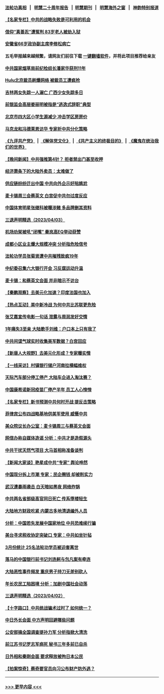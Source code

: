#### [法轮功真相](https://github.com/gfw-breaker/truth/blob/master/README.md?t=0) &nbsp;&nbsp;|&nbsp;&nbsp; [明慧二十周年报告](https://github.com/gfw-breaker/mh-reports/blob/master/README.md?t=0) &nbsp;&nbsp;|&nbsp;&nbsp;[明慧期刊](https://github.com/gfw-breaker/mh-qikan) &nbsp;&nbsp;|&nbsp;&nbsp; [明慧海外之窗](https://github.com/gfw-breaker/mh-news/blob/master/README.md?t=0) &nbsp;&nbsp;|&nbsp;&nbsp; [神韵特别报道](https://github.com/gfw-breaker/mh-news/blob/master/shenyun.md?t=0)
#### [【名家专栏】中共的战略失败是可利用的机会](../pages/nsc413/n13964294.md?t=04050043) 
#### [信仰“真善忍”遭冤判 83岁老人被劫入狱](../pages/nsc413/n13958286.md?t=04050043) 
#### [安徽省66岁政协副主席李修松病亡](../pages/nsc413/n13965105.md?t=04050043) 
#### 五毛举报越来越频繁，请网友们前往下载 [一键翻墙软件](https://github.com/gfw-breaker/ssr-accounts)，并将此项目推荐给亲友
#### [中共国家烟草局前纪检组长潘家华获刑11年](../pages/nsc413/n13965003.md?t=04050043) 
#### [Hulu北京裁员刷爆网络 被裁员工遭疯抢](../pages/nsc413/n13964997.md?t=04050043) 
#### [吉林两女失踪一人溺亡 广西少女失踪多日](../pages/nsc413/n13964996.md?t=04050043) 
#### [前银监会高层姜丽明被指是“逃逸式辞职”典型](../pages/nsc413/n13964953.md?t=04050043) 
#### [北京市四大区小学生源减少 冲击学区房房价](../pages/nsc413/n13964790.md?t=04050043) 
#### [马克龙和冯德莱恩访华 专家析中共分化策略](../pages/nsc413/n13965002.md?t=04050043) 
#### [《九评共产党》](https://github.com/begood0513/9ping.md/blob/master/README.md) &nbsp;|&nbsp; [《解体党文化》](../../../../jtdwh.md/blob/master/README.md)  &nbsp;|&nbsp; [《共产主义的终极目的》](../../../../gczydzjmd.md/blob/master/README.md) &nbsp;|&nbsp; [《魔鬼在统治我们的世界》](../../../../mgztzwmdsj.md/blob/master/README.md) 
#### [【晚间新闻】中共强推第4针？ 拒者禁出门甚至收押](../pages/nsc413/n13964912.md?t=04050043) 
#### [经济萧条下的大陆外卖员：太难做了](../pages/nsc413/n13964551.md?t=04050043) 
#### [供应链纷纷迁出中国 中共向外企示好陷尴尬](../pages/nsc413/n13964766.md?t=04050043) 
#### [麦卡锡周三会蔡英文 白宫促中共勿过度反应](../pages/nsc413/n13964812.md?t=04050043) 
#### [中国体育明星张继科被曝涉赌 多品牌删其资料](../pages/nsc413/n13964711.md?t=04050043) 
#### [三退声明精选（2023/04/03）](../pages/nsc413/n13964792.md?t=04050043) 
#### [机场劝架被吼“闭嘴” 秦岚高EQ举动获赞](../pages/nsc413/n13964701.md?t=04050043) 
#### [成都小区业主爆大规模冲突 分析指危险信号](../pages/nsc413/n13964520.md?t=04050043) 
#### [法轮功学员张菊贤遭中共摧残致疯19年](../pages/nsc413/n13962633.md?t=04050043) 
#### [中纪委召集六大银行开会 习反腐运动升温](../pages/nsc413/n13964647.md?t=04050043) 
#### [麦卡锡：和蔡英文会面 并非暗示不访台](../pages/nsc413/n13964697.md?t=04050043) 
#### [【秦鹏观察】去美元化加速？印度法国也加入](../pages/nsc413/n13964723.md?t=04050043) 
#### [【热点互动】美中新冷战 为何中共比苏联更危险](../pages/nsc413/n13964676.md?t=04050043) 
#### [张艾嘉宣传电影一句话 泄露与周润发好交情](../pages/nsc413/n13964646.md?t=04050043) 
#### [1年痛失3至亲 大陆歌手刘维：户口本上只有我了](../pages/nsc413/n13964562.md?t=04050043) 
#### [中共间谍气球实时收集美军数据？白宫回应](../pages/nsc413/n13964606.md?t=04050043) 
#### [【新唐人大视野】去美元化形成？专家曝实情](../pages/nsc413/n13964577.md?t=04050043) 
#### [【一线采访】村镇银行储户河南拉横幅维权](../pages/nsc413/n13964555.md?t=04050043) 
#### [天际汽车部分停工停产 大陆车企进入淘汰赛？](../pages/nsc413/n13964579.md?t=04050043) 
#### [中国康希诺新冠疫苗厂停产半年 员工人心惶惶](../pages/nsc413/n13964540.md?t=04050043) 
#### [【名家专栏】新书预测中共何时开战 提反击策略](../pages/nsc413/n13964473.md?t=04050043) 
#### [菲律宾公布四战略基地供美军使用 威慑中共](../pages/nsc413/n13964537.md?t=04050043) 
#### [美众院议长办公室：麦卡锡周三与蔡英文会面](../pages/nsc413/n13964550.md?t=04050043) 
#### [网信办称自媒体造谣 分析：中共才是造假源头](../pages/nsc413/n13964481.md?t=04050043) 
#### [中共干扰天然气项目 大马首相称准备谈判](../pages/nsc413/n13964492.md?t=04050043) 
#### [【新闻大家谈】艳星成中共“专家” 舆论哗然](../pages/nsc413/n13964487.md?t=04050043) 
#### [中国现分拆上市潮 专家：民企圈钱 却被削实力](../pages/nsc413/n13964320.md?t=04050043) 
#### [武汉遭暴雨袭击 白天暗如黑夜 网络炸锅](../pages/nsc413/n13964316.md?t=04050043) 
#### [中共两名省部级高官同日死亡 传系堕楼轻生](../pages/nsc413/n13964114.md?t=04050043) 
#### [大陆地方财政吃紧 内蒙古多地清退编外人员](../pages/nsc413/n13964248.md?t=04050043) 
#### [分析：中国若失发展中国家地位 中共恐难续行骗](../pages/nsc413/n13963258.md?t=04050043) 
#### [美台寻求税收协定突破口 专家：中共如坐针毡](../pages/nsc413/n13964095.md?t=04050043) 
#### [3月份统计 25名法轮功学员被迫害离世](../pages/nsc413/n13963851.md?t=04050043) 
#### [落马的中国银行前书记刘连舸与包凡案有牵连](../pages/nsc413/n13964342.md?t=04050043) 
#### [大陆恶性事件频发 重庆男子持刀无差别砍人](../pages/nsc413/n13964226.md?t=04050043) 
#### [年长农民工陷困境 分析：加剧中国社会动荡](../pages/nsc413/n13964000.md?t=04050043) 
#### [三退声明精选（2023/04/02）](../pages/nsc413/n13964040.md?t=04050043) 
#### [【十字路口】中共统战骗术过时了 如何统一？](../pages/nsc413/n13963318.md?t=04050043) 
#### [中日外长会面 中方声明回避哪些问题](../pages/nsc413/n13963926.md?t=04050043) 
#### [公安部搞全国调查提孙力军 分析指掀大清洗](../pages/nsc413/n13963917.md?t=04050043) 
#### [前江苏书记罗志军病死 秘书三年多前已自杀](../pages/nsc413/n13963913.md?t=04050043) 
#### [日外相和秦刚会面 要求释放被拘日本公民](../pages/nsc413/n13963864.md?t=04050043) 
#### [【拍案惊奇】蔡奇要官员向习公布财产防外逃？](../pages/nsc413/n13963293.md?t=04050043) 

----
#### [ >>> 更早内容 <<< ](../indexes/nsc413-earlier.md)
